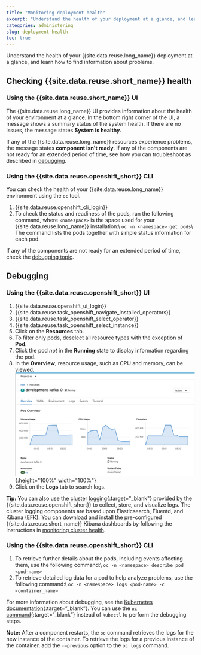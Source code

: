 ```yaml
---
title: "Monitoring deployment health"
excerpt: "Understand the health of your deployment at a glance, and learn how to find information about problems."
categories: administering
slug: deployment-health
toc: true
---
```


Understand the health of your {{site.data.reuse.long_name}} deployment at a glance, and learn how to find information about problems.

## Checking {{site.data.reuse.short_name}} health

### Using the {{site.data.reuse.short_name}} UI

The {{site.data.reuse.long_name}} UI provides information about the health of your environment at a glance. In the bottom right corner of the UI, a message shows a summary status of the system health. If there are no issues, the message states **System is healthy**.

If any of the {{site.data.reuse.long_name}} resources experience problems, the message states **component isn't ready**.
If any of the components are not ready for an extended period of time, see how you can troubleshoot as described in [debugging](#debugging).

### Using the {{site.data.reuse.openshift_short}} CLI

You can check the health of your {{site.data.reuse.long_name}} environment using the `oc` tool.

1. {{site.data.reuse.openshift_cli_login}}
2. To check the status and readiness of the pods, run the following command, where `<namespace>` is the space used for your {{site.data.reuse.long_name}} installation:\\
   `oc -n <namespace> get pods`\\
   The command lists the pods together with simple status information for each pod.

If any of the components are not ready for an extended period of time, check the [debugging topic](#debugging).

## Debugging

### Using the {{site.data.reuse.openshift_short}} UI

1. {{site.data.reuse.openshift_ui_login}}
2. {{site.data.reuse.task_openshift_navigate_installed_operators}}
3. {{site.data.reuse.task_openshift_select_operator}}
4. {{site.data.reuse.task_openshift_select_instance}}
5. Click on the **Resources** tab.
6. To filter only pods, deselect all resource types with the exception of **Pod**.
7. Click the pod _not_ in the **Running** state to display information regarding the pod.
8. In the **Overview**, resource usage, such as CPU and memory, can be viewed.
   ![Example pod overview](../../images/pod_overview.png "Example screen capture showing pod details with graphs for memory and CPU usage"){:height="100%" width="100%"}
9. Click on the **Logs** tab to search logs.

**Tip:** You can also use the [cluster logging](https://docs.openshift.com/container-platform/4.11/logging/cluster-logging.html){:target="_blank"} provided by the {{site.data.reuse.openshift_short}} to collect, store, and visualize logs. The cluster logging components are based upon Elasticsearch, Fluentd, and Kibana (EFK). You can download and install the pre-configured {{site.data.reuse.short_name}} Kibana dashboards by following the instructions in [monitoring cluster health](../cluster-health/).

### Using the {{site.data.reuse.openshift_short}} CLI

1. To retrieve further details about the pods, including events affecting them, use the following command:\\
   `oc -n <namespace> describe pod <pod-name>`
2. To retrieve detailed log data for a pod to help analyze problems, use the following command:\\
   `oc -n <namespace> logs <pod-name> -c <container_name>`

For more information about debugging, see the [Kubernetes documentation](https://kubernetes.io/docs/tasks/debug-application-cluster/debug-application-introspection/#using-kubectl-describe-pod-to-fetch-details-about-pod){:target=”\_blank”}. You can use the [`oc` command](https://docs.openshift.com/container-platform/4.11/cli_reference/openshift_cli/usage-oc-kubectl.html){:target=“\_blank”} instead of `kubectl` to perform the debugging steps.

**Note:** After a component restarts, the `oc` command retrieves the logs for the new instance of the container. To retrieve the logs for a previous instance of the container, add the `-–previous` option to the `oc logs` command.
